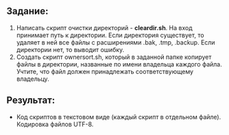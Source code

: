 ## Задание:
1. Написать скрипт очистки директорий - **cleardir.sh**. На вход принимает путь к директории. Если директория существует, то удаляет в ней все файлы с расширениями .bak, .tmp, .backup. Если директории нет, то выводит ошибку.
2. Создать скрипт ownersort.sh, который в заданной папке копирует файлы в директории, названные по имени владельца каждого файла. Учтите, что файл должен принадлежать соответствующему владельцу.

## Результат:
* Код скриптов в текстовом виде (каждый скрипт в отдельном файле). Кодировка файлов UTF-8.
